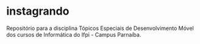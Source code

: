 # instagrando
Repositório para a disciplina Tópicos Especiais de Desenvolvimento Móvel dos cursos de Informática do Ifpi - Campus Parnaíba.




